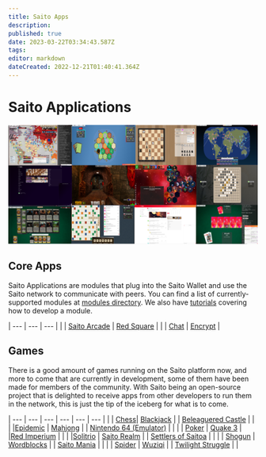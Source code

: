 ```yaml
---
title: Saito Apps
description: 
published: true
date: 2023-03-22T03:34:43.587Z
tags: 
editor: markdown
dateCreated: 2022-12-21T01:40:41.364Z
---
```


# Saito Applications

![](/apps.png)

## Core Apps

Saito Applications are modules that plug into the Saito Wallet and use the Saito network to communicate with peers. You can find a list of currently-supported modules at [modules directory](https://github.com/SaitoTech/saito-lite-rust/tree/master/mods). We also have [tutorials](/tech/tutorials) covering how to develop a module.


| --- | --- | --- |
|     | [Saito Arcade](/tech/applications/arcade) | [Red Square](/tech/applications/RedSquare) |
|     | [Chat](/tech/applications/chat) | [Encrypt](/tech/applications/encrypt) |

## Games

There is a good amount of games running on the Saito platform now, and more to come that are currently in development, some of them have been made for members of the community. With Saito being an open-source project that is delighted to receive apps from other developers to run them in the network, this is just the tip of the iceberg for what is to come.


| --- | --- | --- | --- | --- | --- |
|     | [Chess](/tech/applications/chess)| [Blackjack](/tech/applications/Blackjack)  |     | [Beleaguered Castle](/tech/applications/BeleagueredCastle)   |     |
|     |[Epidemic](/tech/applications/epidemic)  | [Mahjong](/tech/applications/Mahjong)  |     | [Nintendo 64 (Emulator)](/tech/applications/n64)   |     |
|     | [Poker](/tech/applications/poker) | [Quake 3](/tech/applications/quake3)  |     |[Red Imperium](/tech/applications/redImperium)  |     |
|     |[Solitrio](/tech/applications/solitrio)  | [Saito Realm](/tech/applications/realm)  |     | [Settlers of Saitoa](/tech/applications/settlers) |     |
|     | [Shogun](/tech/applications/Shogun) | [Wordblocks](/tech/applications/wordblocks)  |    | [Saito Mania](/tech/applications/SaitoMania) |     |
|     | [Spider](/tech/applications/spider)  | [Wuziqi](/tech/applications/wuziqi) |     |  [Twilight Struggle](/tech/applications/twilightStruggle)   |     |